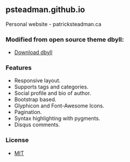 ## psteadman.github.io

Personal website - patricksteadman.ca

### Modified from open source theme dbyll:
* [Download dbyll](https://github.com/dbtek/dbyll/archive/master.zip)

### Features
- Responsive layout.
- Supports tags and categories.
- Social profile and bio of author.
- Bootstrap based.
- Glyphicon and Font-Awesome Icons.
- Pagination.
- Syntax highlighting with pygments.
- Disqus comments.

### License
- [MIT](http://opensource.org/licenses/MIT)
